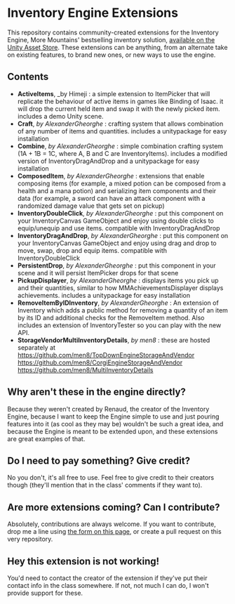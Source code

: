 # Inventory Engine Extensions
This repository contains community-created extensions for the Inventory Engine, More Mountains' bestselling inventory solution, [available on the Unity Asset Store](https://assetstore.unity.com/packages/tools/gui/inventory-engine-95550?aid=1011lKhG). These extensions can be anything, from an alternate take on existing features, to brand new ones, or new ways to use the engine.

## Contents
* **ActiveItems**, _by Himeji : a simple extension to ItemPicker that will replicate the behaviour of active items in games like Binding of Isaac. it will drop the current held item and swap it with the newly picked item. includes a demo Unity scene.
* **Craft**, _by AlexanderGheorghe_ : crafting system that allows combination of any number of items and quantities. includes a unitypackage for easy installation
* **Combine**, _by AlexanderGheorghe_ : simple combination crafting system (1A + 1B = 1C, where A, B and C are InventoryItems). includes a modified version of InventoryDragAndDrop and a unitypackage for easy installation
* **ComposedItem**, _by AlexanderGheorghe_ : extensions that enable composing items (for example, a mixed potion can be composed from a health and a mana potion) and serializing item components and their data (for example, a sword can have an attack component with a randomized damage value that gets set on pickup)
* **InventoryDoubleClick**, _by AlexanderGheorghe_ : put this component on your InventoryCanvas GameObject and enjoy using double clicks to equip/unequip and use items. compatible with InventoryDragAndDrop
* **InventoryDragAndDrop**, _by AlexanderGheorghe_ : put this component on your InventoryCanvas GameObject and enjoy using drag and drop to move, swap, drop and equip items. compatible with InventoryDoubleClick
* **PersistentDrop**, _by AlexanderGheorghe_ : put this component in your scene and it will persist ItemPicker drops for that scene
* **PickupDisplayer**, _by AlexanderGheorghe_ : displays items you pick up and their quantities, similar to how MMAchievementsDisplayer displays achievements. includes a unitypackage for easy installation
* **RemoveItemByIDInventory**, _by AlexanderGheorghe_ : An extension of Inventory which adds a public method for removing a quantity of an item by its ID and additional checks for the RemoveItem method. Also includes an extension of InventoryTester so you can play with the new API.
* **StorageVendorMultiInventoryDetails**, _by men8_ : these are hosted separately at https://github.com/men8/TopDownEngineStorageAndVendor https://github.com/men8/CorgiEngineStorageAndVendor https://github.com/men8/MultiInventoryDetails

## Why aren't these in the engine directly?
Because they weren't created by Renaud, the creator of the Inventory Engine, because I want to keep the Engine simple to use and just pouring features into it (as cool as they may be) wouldn't be such a great idea, and because the Engine is meant to be extended upon, and these extensions are great examples of that.

## Do I need to pay something? Give credit?
No you don't, it's all free to use. Feel free to give credit to their creators though (they'll mention that in the class' comments if they want to).

## Are more extensions coming? Can I contribute?
Absolutely, contributions are always welcome. If you want to contribute, drop me a line using [the form on this page](http://inventory-engine.moremountains.com/inventory-engine-contact), or create a pull request on this very repository.

## Hey this extension is not working!
You'd need to contact the creator of the extension if they've put their contact info in the class somewhere. If not, not much I can do, I won't provide support for these.
